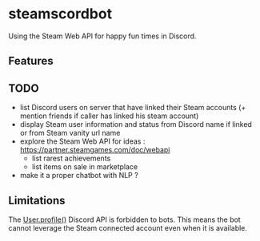 # steamscordbot

Using the Steam Web API for happy fun times in Discord.

## Features

## TODO

- list Discord users on server that have linked their Steam accounts (+ mention friends if caller has linked his steam account)
- display Steam user information and status from Discord name if linked or from Steam vanity url name
- explore the Steam Web API for ideas : <https://partner.steamgames.com/doc/webapi>
  - list rarest achievements
  - list items on sale in marketplace
- make it a proper chatbot with NLP ?

## Limitations

The [User.profile()](https://discordpy.readthedocs.io/en/stable/api.html#discord.User.profile) Discord API is forbidden to bots.
This means the bot cannot leverage the Steam connected account even when it is available.
